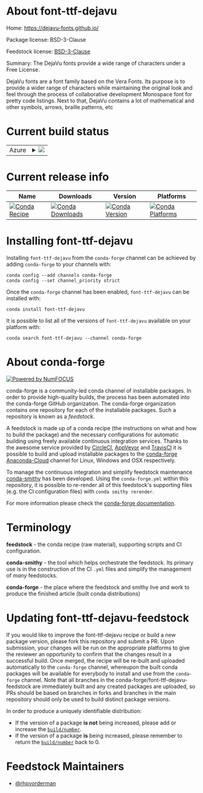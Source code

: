 About font-ttf-dejavu
=====================

Home: https://dejavu-fonts.github.io/

Package license: BSD-3-Clause

Feedstock license: [BSD-3-Clause](https://github.com/conda-forge/font-ttf-dejavu-feedstock/blob/master/LICENSE.txt)

Summary: The DejaVu fonts provide a wide range of characters under a Free License.

DejaVu fonts are a font family based on the Vera Fonts. Its purpose is to provide a
wider range of characters while maintaining the original look and feel through the
process of collaborative development Monospace font for pretty code listings.
Next to that, DejaVu contains a lot of mathematical and other symbols, arrows, braille
patterns, etc


Current build status
====================


<table>
    
  <tr>
    <td>Azure</td>
    <td>
      <details>
        <summary>
          <a href="https://dev.azure.com/conda-forge/feedstock-builds/_build/latest?definitionId=15100&branchName=master">
            <img src="https://dev.azure.com/conda-forge/feedstock-builds/_apis/build/status/font-ttf-dejavu-feedstock?branchName=master">
          </a>
        </summary>
        <table>
          <thead><tr><th>Variant</th><th>Status</th></tr></thead>
          <tbody><tr>
              <td>linux_64</td>
              <td>
                <a href="https://dev.azure.com/conda-forge/feedstock-builds/_build/latest?definitionId=15100&branchName=master">
                  <img src="https://dev.azure.com/conda-forge/feedstock-builds/_apis/build/status/font-ttf-dejavu-feedstock?branchName=master&jobName=linux&configuration=linux_64_" alt="variant">
                </a>
              </td>
            </tr><tr>
              <td>osx_64</td>
              <td>
                <a href="https://dev.azure.com/conda-forge/feedstock-builds/_build/latest?definitionId=15100&branchName=master">
                  <img src="https://dev.azure.com/conda-forge/feedstock-builds/_apis/build/status/font-ttf-dejavu-feedstock?branchName=master&jobName=osx&configuration=osx_64_" alt="variant">
                </a>
              </td>
            </tr>
          </tbody>
        </table>
      </details>
    </td>
  </tr>
</table>

Current release info
====================

| Name | Downloads | Version | Platforms |
| --- | --- | --- | --- |
| [![Conda Recipe](https://img.shields.io/badge/recipe-font--ttf--dejavu-green.svg)](https://anaconda.org/conda-forge/font-ttf-dejavu) | [![Conda Downloads](https://img.shields.io/conda/dn/conda-forge/font-ttf-dejavu.svg)](https://anaconda.org/conda-forge/font-ttf-dejavu) | [![Conda Version](https://img.shields.io/conda/vn/conda-forge/font-ttf-dejavu.svg)](https://anaconda.org/conda-forge/font-ttf-dejavu) | [![Conda Platforms](https://img.shields.io/conda/pn/conda-forge/font-ttf-dejavu.svg)](https://anaconda.org/conda-forge/font-ttf-dejavu) |

Installing font-ttf-dejavu
==========================

Installing `font-ttf-dejavu` from the `conda-forge` channel can be achieved by adding `conda-forge` to your channels with:

```
conda config --add channels conda-forge
conda config --set channel_priority strict
```

Once the `conda-forge` channel has been enabled, `font-ttf-dejavu` can be installed with:

```
conda install font-ttf-dejavu
```

It is possible to list all of the versions of `font-ttf-dejavu` available on your platform with:

```
conda search font-ttf-dejavu --channel conda-forge
```


About conda-forge
=================

[![Powered by
NumFOCUS](https://img.shields.io/badge/powered%20by-NumFOCUS-orange.svg?style=flat&colorA=E1523D&colorB=007D8A)](https://numfocus.org)

conda-forge is a community-led conda channel of installable packages.
In order to provide high-quality builds, the process has been automated into the
conda-forge GitHub organization. The conda-forge organization contains one repository
for each of the installable packages. Such a repository is known as a *feedstock*.

A feedstock is made up of a conda recipe (the instructions on what and how to build
the package) and the necessary configurations for automatic building using freely
available continuous integration services. Thanks to the awesome service provided by
[CircleCI](https://circleci.com/), [AppVeyor](https://www.appveyor.com/)
and [TravisCI](https://travis-ci.com/) it is possible to build and upload installable
packages to the [conda-forge](https://anaconda.org/conda-forge)
[Anaconda-Cloud](https://anaconda.org/) channel for Linux, Windows and OSX respectively.

To manage the continuous integration and simplify feedstock maintenance
[conda-smithy](https://github.com/conda-forge/conda-smithy) has been developed.
Using the ``conda-forge.yml`` within this repository, it is possible to re-render all of
this feedstock's supporting files (e.g. the CI configuration files) with ``conda smithy rerender``.

For more information please check the [conda-forge documentation](https://conda-forge.org/docs/).

Terminology
===========

**feedstock** - the conda recipe (raw material), supporting scripts and CI configuration.

**conda-smithy** - the tool which helps orchestrate the feedstock.
                   Its primary use is in the construction of the CI ``.yml`` files
                   and simplify the management of *many* feedstocks.

**conda-forge** - the place where the feedstock and smithy live and work to
                  produce the finished article (built conda distributions)


Updating font-ttf-dejavu-feedstock
==================================

If you would like to improve the font-ttf-dejavu recipe or build a new
package version, please fork this repository and submit a PR. Upon submission,
your changes will be run on the appropriate platforms to give the reviewer an
opportunity to confirm that the changes result in a successful build. Once
merged, the recipe will be re-built and uploaded automatically to the
`conda-forge` channel, whereupon the built conda packages will be available for
everybody to install and use from the `conda-forge` channel.
Note that all branches in the conda-forge/font-ttf-dejavu-feedstock are
immediately built and any created packages are uploaded, so PRs should be based
on branches in forks and branches in the main repository should only be used to
build distinct package versions.

In order to produce a uniquely identifiable distribution:
 * If the version of a package **is not** being increased, please add or increase
   the [``build/number``](https://docs.conda.io/projects/conda-build/en/latest/resources/define-metadata.html#build-number-and-string).
 * If the version of a package **is** being increased, please remember to return
   the [``build/number``](https://docs.conda.io/projects/conda-build/en/latest/resources/define-metadata.html#build-number-and-string)
   back to 0.

Feedstock Maintainers
=====================

* [@rhpvorderman](https://github.com/rhpvorderman/)

